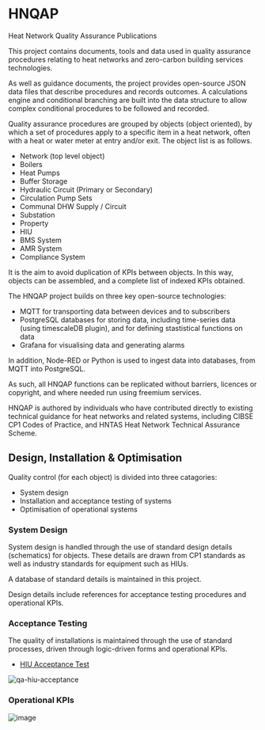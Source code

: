 # HNQAP
Heat Network Quality Assurance Publications

This project contains documents, tools and data used in quality assurance procedures relating to heat networks and zero-carbon building services technologies.

As well as guidance documents, the project provides open-source JSON data files that describe procedures and records outcomes. A calculations engine and conditional branching are built into the data structure to allow complex conditional procedures to be followed and recorded.    

Quality assurance procedures are grouped by objects (object oriented), by which a set of procedures apply to a specific item in a heat network, often with a heat or water meter at entry and/or exit.  The object list is as follows.

* Network (top level object)
* Boilers
* Heat Pumps
* Buffer Storage
* Hydraulic Circuit (Primary or Secondary)
* Circulation Pump Sets
* Communal DHW Supply / Circuit
* Substation
* Property
* HIU
* BMS System 
* AMR System
* Compliance System
  
It is the aim to avoid duplication of KPIs between objects.  In this way, objects can be assembled, and a complete list of indexed KPIs obtained.

The HNQAP project builds on three key open-source technologies:

* MQTT for transporting data between devices and to subscribers
* PostgreSQL databases for storing data, including time-series data (using timescaleDB plugin), and for defining stastistical functions on data
* Grafana for visualising data and generating alarms

In addition, Node-RED or Python is used to ingest data into databases, from MQTT into PostgreSQL.

As such, all HNQAP functions can be replicated without barriers, licences or copyright, and where needed run using freemium services.

HNQAP is authored by individuals who have contributed directly to existing technical guidance for heat networks and related systems, including CIBSE CP1 Codes of Practice, and HNTAS Heat Network Technical Assurance Scheme.
  
## Design, Installation & Optimisation

Quality control (for each object) is divided into three catagories:

* System design
* Installation and acceptance testing of systems
* Optimisation of operational systems

### System Design

System design is handled through the use of standard design details (schematics) for objects.  These details are drawn from CP1 standards as well as industry standards for equipment such as HIUs.

A database of standard details is maintained in this project.

Design details include references for acceptance testing procedures and operational KPIs.

### Acceptance Testing

The quality of installations is maintained through the use of standard processes, driven through logic-driven forms and operational KPIs.

* [HIU Acceptance Test](https://heatweb.b-cdn.net/browserware/hwforms5.html?loadCID=bafkreibb3h2appcsvztmvfz4eiybfudqlf3bfaobrsjcly63pp6i5vgygi)
  
![qa-hiu-acceptance](https://github.com/heatweb/HNQAP/assets/7034068/532226b9-1e73-4eb1-b0bd-0a37d4f339c8)


### Operational KPIs

![image](https://github.com/heatweb/HNQAP/assets/7034068/70228675-7ffe-4fab-bc68-9c11c51434b5)


